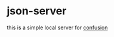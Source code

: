 # json-server
this is a simple local server for [confusion](https://github.com/Sedki-Sghairi/confusion)
